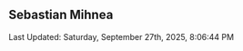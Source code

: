 <h2>Sebastian Mihnea</h2>

<!--RECENT_ACTIVITY:start-->
<!--RECENT_ACTIVITY:end-->
<!--RECENT_ACTIVITY:last_update-->
Last Updated: Saturday, September 27th, 2025, 8:06:44 PM
<!--RECENT_ACTIVITY:last_update_end-->

<!---LOL-STATS-START-HERE--->
<!---LOL-STATS-END-HERE--->
